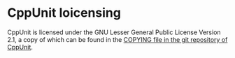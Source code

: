 # CppUnit loicensing

CppUnit is licensed under the GNU Lesser General Public License
Version 2.1, a copy of which can be found in the
[COPYING file in the git repository of CppUnit](https://cgit.freedesktop.org/libreoffice/cppunit/tree/COPYING).
